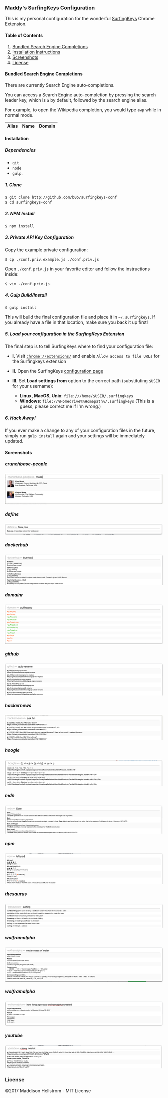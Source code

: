 <!--DISCLAIMER-->
### Maddy's SurfingKeys Configuration

This is my personal configuration for the wonderful [SurfingKeys](https://github.com/brookhong/Surfingkeys) Chrome Extension.

#### Table of Contents

  1. [Bundled Search Engine Completions](#bundled-search-engine-completions)
  2. [Installation Instructions](#installation)
  3. [Screenshots](#screenshots)
  4. [License](#license)

#### Bundled Search Engine Completions

There are currently <!--COMPL_COUNT--> Search Engine auto-completions.

You can access a Search Engine auto-completion by pressing the search leader key, which is `a` by default, followed by the search engine alias.

For example, to open the Wikipedia completion, you would type `awp` while in normal mode.

| Alias | Name | Domain |
| ---- | ------ | ----- |
<!--COMPL_TABLE-->

#### Installation

##### Dependencies

  - `git`
  - `node`
  - `gulp`. 

##### 1. Clone

```shell
$ git clone http://github.com/b0o/surfingkeys-conf
$ cd surfingkeys-conf
```

##### 2. NPM Install

```shell
$ npm install
```

##### 3. Private API Key Configuration

Copy the example private configuration:

```shell
$ cp ./conf.priv.example.js ./conf.priv.js
```

Open `./conf.priv.js` in your favorite editor and follow the instructions inside:

```shell
$ vim ./conf.priv.js
```

##### 4. Gulp Build/Install

```shell
$ gulp install
```

This will build the final configuration file and place it in `~/.surfingkeys`.
If you already have a file in that location, make sure you back it up first!

##### 5. Load your configuration in the SurfingKeys Extension

The final step is to tell SurfingKeys where to find your configuration file:

  - __I.__ Visit [`chrome://extensions/`](chrome://extensions/) and enable `Allow access to file URLs` for the Surfingkeys extension

  - __II.__ Open the SurfingKeys [configuration page](chrome-extension://mffcegbjcdejldmihkogmcnkgbbhioid/pages/options.html)

  - __III.__ Set __Load settings from__ option to the correct path (substituting `$USER` for your username):
    - __Linux, MacOS, Unix__: `file:///home/$USER/.surfingkeys`
    - __Windows__: `file://%Homedrive%%Homepath%/.surfingkeys` (This is a guess, please correct me if I'm wrong.)

##### 6. Hack Away!

If you ever make a change to any of your configuration files in the future, simply run `gulp install` again and your settings will be immediately updated.

#### Screenshots

##### crunchbase-people
![crunchbase-people](./assets/crunchbase-people.png)

##### define
![define](./assets/define.png)

##### dockerhub
![dockerhub](./assets/dockerhub.png)

##### domainr
![domainr](./assets/domainr.png)

##### github
![github](./assets/github.png)

##### hackernews
![hackernews](./assets/hackernews.png)

##### hoogle
![hoogle](./assets/hoogle.png)

##### mdn
![mdn](./assets/mdn.png)

##### npm
![npm](./assets/npm.png)

##### thesaurus
![thesaurus](./assets/thesaurus.png)

##### wolframalpha
![wolframalpha-01](./assets/wolframalpha-01.png)

##### wolframalpha
![wolframalpha-02](./assets/wolframalpha-02.png)

##### youtube
![youtube](./assets/youtube.png)

### License
&copy;2017 Maddison Hellstrom - MIT License
